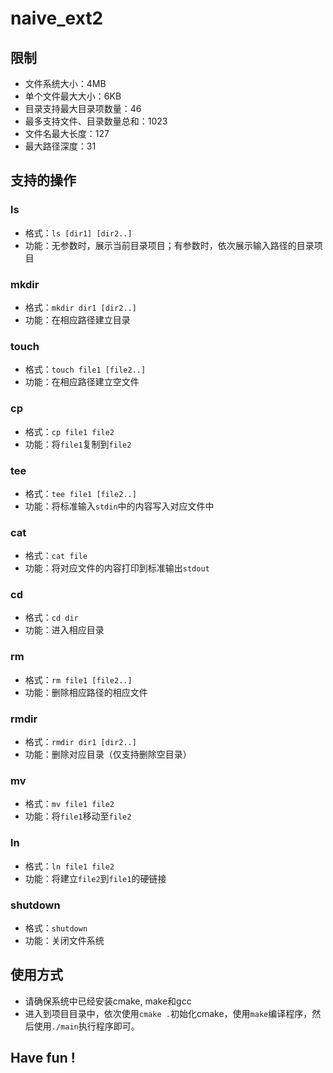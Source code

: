 # naive_ext2
## 限制
- 文件系统大小：4MB
- 单个文件最大大小：6KB
- 目录支持最大目录项数量：46
- 最多支持文件、目录数量总和：1023
- 文件名最大长度：127
- 最大路径深度：31

## 支持的操作
### ls
- 格式：`ls [dir1] [dir2..]`
- 功能：无参数时，展示当前目录项目；有参数时，依次展示输入路径的目录项目
### mkdir
- 格式：`mkdir dir1 [dir2..]`
- 功能：在相应路径建立目录
### touch
- 格式：`touch file1 [file2..]`
- 功能：在相应路径建立空文件
### cp
- 格式：`cp file1 file2`
- 功能：将`file1`复制到`file2`
### tee
- 格式：`tee file1 [file2..]`
- 功能：将标准输入`stdin`中的内容写入对应文件中
### cat
- 格式：`cat file`
- 功能：将对应文件的内容打印到标准输出`stdout`
### cd
- 格式：`cd dir`
- 功能：进入相应目录
### rm
- 格式：`rm file1 [file2..]`
- 功能：删除相应路径的相应文件
### rmdir
- 格式：`rmdir dir1 [dir2..]`
- 功能：删除对应目录（仅支持删除空目录）
### mv
- 格式：`mv file1 file2`
- 功能：将`file1`移动至`file2`
### ln
- 格式：`ln file1 file2`
- 功能：将建立`file2`到`file1`的硬链接
### shutdown
- 格式：`shutdown`
- 功能：关闭文件系统

## 使用方式
- 请确保系统中已经安装cmake, make和gcc
- 进入到项目目录中，依次使用`cmake .`初始化cmake，使用`make`编译程序，然后使用`./main`执行程序即可。

## Have fun !
